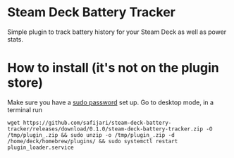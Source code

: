 # Steam Deck Battery Tracker

Simple plugin to track battery history for your Steam Deck as well as power stats.

# How to install (it's not on the plugin store)

Make sure you have a [sudo password](https://www.dexerto.com/tech/how-to-set-a-sudo-2031183/) set up. Go to desktop mode, in a terminal run

```
wget https://github.com/safijari/steam-deck-battery-tracker/releases/download/0.1.0/steam-deck-battery-tracker.zip -O /tmp/plugin_.zip && sudo unzip -o /tmp/plugin_.zip -d /home/deck/homebrew/plugins/ && sudo systemctl restart plugin_loader.service
```